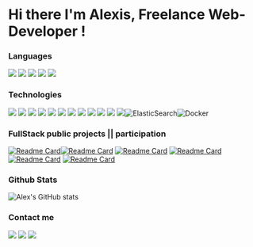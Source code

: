# Hi there I'm Alexis, Freelance Web-Developer !

### Languages
![](https://img.shields.io/badge/JavaScript-F7DF1E?style=for-the-badge&logo=javascript&logoColor=black) ![](https://img.shields.io/badge/Ruby-CC342D?style=for-the-badge&logo=ruby&logoColor=white) ![](https://img.shields.io/badge/TypeScript-007ACC?style=for-the-badge&logo=typescript&logoColor=white) ![](https://img.shields.io/badge/CSS3-1572B6?style=for-the-badge&logo=css3&logoColor=white) ![](https://img.shields.io/badge/HTML5-E34F26?style=for-the-badge&logo=html5&logoColor=white)

### Technologies
![](https://img.shields.io/badge/Ruby_on_Rails-CC0000?style=for-the-badge&logo=ruby-on-rails&logoColor=white) ![](https://img.shields.io/badge/React-20232A?style=for-the-badge&logo=react&logoColor=61DAFB) ![](https://img.shields.io/badge/Redux-593D88?style=for-the-badge&logo=redux&logoColor=white) ![](https://img.shields.io/badge/Git-F05032?style=for-the-badge&logo=git&logoColor=white) ![](https://img.shields.io/badge/Heroku-430098?style=for-the-badge&logo=heroku&logoColor=white) ![](https://img.shields.io/badge/Netlify-00C7B7?style=for-the-badge&logo=netlify&logoColor=white) ![](https://img.shields.io/badge/Amazon_AWS-232F3E?style=for-the-badge&logo=amazon-aws&logoColor=white) ![](https://img.shields.io/badge/Bootstrap-563D7C?style=for-the-badge&logo=bootstrap&logoColor=white) ![](https://img.shields.io/badge/npm-CB3837?style=for-the-badge&logo=npm&logoColor=white) ![](https://img.shields.io/badge/Yarn-2C8EBB?style=for-the-badge&logo=yarn&logoColor=white) ![](https://img.shields.io/badge/redis-CC0000.svg?&style=for-the-badge&logo=redis&logoColor=white) ![](https://img.shields.io/badge/Node.js-43853D?style=for-the-badge&logo=node-dot-js&logoColor=white)![ElasticSearch](https://img.shields.io/badge/-ElasticSearch-005571?style=for-the-badge&logo=elasticsearch)![Docker](https://img.shields.io/badge/docker-%230db7ed.svg?style=for-the-badge&logo=docker&logoColor=white)

### FullStack public projects || participation
 [![Readme Card](https://github-readme-stats.vercel.app/api/pin/?username=alex59495&repo=loosamax)](https://github.com/alex59495/loosamax)[![Readme Card](https://github-readme-stats.vercel.app/api/pin/?username=hostolab&repo=covidliste)](https://github.com/hostolab/covidliste) [![Readme Card](https://github-readme-stats.vercel.app/api/pin/?username=alex59495&repo=my_profile)](https://github.com/alex59495/my_profile) [![Readme Card](https://github-readme-stats.vercel.app/api/pin/?username=alex59495&repo=themis-production)](https://github.com/alex59495/themis-production) [![Readme Card](https://github-readme-stats.vercel.app/api/pin/?username=alex59495&repo=ppsps_project)](https://github.com/alex59495/ppsps_project) [![Readme Card](https://github-readme-stats.vercel.app/api/pin/?username=alex59495&repo=chomage_vi)](https://github.com/alex59495/chomage_vi)

### Github Stats
![Alex's GitHub stats](https://github-readme-stats.vercel.app/api?username=alex59495&show_icons=true&theme=algolia)

### Contact me
[![](https://img.shields.io/badge/LinkedIn-0077B5?style=for-the-badge&logo=linkedin&logoColor=white)](https://www.linkedin.com/in/alexis-lenoir-857496ab/) [![](https://img.shields.io/badge/WhatsApp-25D366?style=for-the-badge&logo=whatsapp&logoColor=white)](https://wa.me/+33650232096) [![](https://img.shields.io/badge/Gmail-D14836?style=for-the-badge&logo=gmail&logoColor=white)](mailto:alexis.lenoir60@gmail.com)
